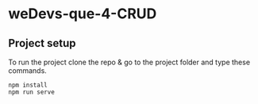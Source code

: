 # weDevs-que-4-CRUD

## Project setup

To run the project clone the repo & go to the project folder and type these commands.

```
npm install
npm run serve
```
